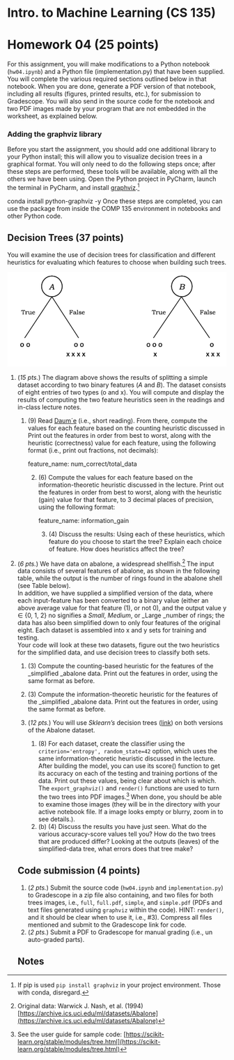 # Intro. to Machine Learning (CS 135)

# Homework 04 (25 points)

For this assignment, you will make modifications to a Python notebook (`hw04.ipynb`) and a Python file (implementation.py) that have been supplied. You will complete the various required sections outlined below in that notebook. When you are done, generate a PDF version of that notebook, including all results (figures, printed results, etc.), for submission to Gradescope. You will also send in the source code for the notebook and two PDF images made by your program that are not embedded in the worksheet, as explained below.

### Adding the graphviz library

Before you start the assignment, you should add one additional library to your Python install; this will allow you to visualize decision trees in a graphical format. You will only need to do the following steps once; after these steps are performed, these tools will be available, along with all the others we have been using. Open the Python project in PyCharm, launch the terminal in PyCharm, and install [graphviz](https://graphviz.org/).[^1]

conda install python-graphviz -y
Once these steps are completed, you can use the package from inside the COMP 135 environment in notebooks and other Python code.

## Decision Trees (37 points)

You will examine the use of decision trees for classification and different heuristics for evaluating which features to choose when building such trees.

![alt_text](images/image1.png "image_tooltip")

1. (_15 pts._) The diagram above shows the results of splitting a simple dataset according to two binary features (_A_ and _B_). The dataset consists of eight entries of two types (o and x). You will compute and display the results of computing the two feature heuristics seen in the readings and in-class lecture notes.

   1. (9) Read [Daum´e](http://ciml.info/dl/v0_99/ciml-v0_99-ch01.pdf) (i.e., short reading). From there, compute the values for each feature based on the counting heuristic discussed in Print out the features in order from best to worst, along with the heuristic (correctness) value for each feature, using the following format (i.e., print out fractions, not decimals):

      feature_name: num_correct/total_data

      2. (6) Compute the values for each feature based on the information-theoretic heuristic discussed in the lecture. Print out the features in order from best to worst, along with the heuristic (gain) value for that feature, to 3 decimal places of precision, using the following format:

         feature_name: information_gain 

         3. (4) Discuss the results: Using each of these heuristics, which feature do you choose to start the tree? Explain each choice of feature. How does heuristics affect the tree?
2. (_6 pts._) We have data on abalone, a widespread shellfish.[^2]<sup><em> </em></sup>The input data consists of several features of abalone, as shown in the following table, while the output is the number of rings found in the abalone shell (see Table below). </br>In addition, we have supplied a simplified version of the data, where each input-feature has been converted to a binary value (either an above average value for that feature (1), or not 0), and the output value y ∈ {0, 1, 2} no signifies a _Small_, _Medium_, or _Large _number of rings; the data has also been simplified down to only four features of the original eight. Each dataset is assembled into x and y sets for training and testing. </br> Your code will look at these two datasets, figure out the two heuristics for the simplified data, and use decision trees to classify both sets.

   1. (3) Compute the counting-based heuristic for the features of the _simplified _abalone data. Print out the features in order, using the same format as before.
   2. (3) Compute the information-theoretic heuristic for the features of the _simplified _abalone data. Print out the features in order, using the same format as before.


   3. (_12 pts._) You will use _Sklearn’s_ decision trees ([link](https://scikit-learn.org/stable/modules/generated/sklearn.tree.DecisionTreeClassifier.html)) on both versions of the Abalone dataset.
      1. (8) For each dataset, create the classifier using the `criterion='entropy', random_state=42` option, which uses the same information-theoretic heuristic discussed in the lecture. After building the model, you can use its score() function to get its accuracy on each of the testing and training portions of the data. Print out these values, being clear about which is which. </br>The `export_graphviz()` and `render()` functions are used to turn the two trees into PDF images.[^3]<sup><em> </em></sup>When done, you should be able to examine those images (they will be in the directory with your active notebook file. If a image looks empty or blurry, zoom in to see details.).
      2. (b) (4) Discuss the results you have just seen. What do the various accuracy-score values tell you? How do the two trees that are produced differ? Looking at the outputs (leaves) of the simplified-data tree, what errors does that tree make?

   ## Code submission (4 points)

   1. (_2 pts._) Submit the source code (`hw04.ipynb` and `implementation.py`) to Gradescope in a zip file also containing, and two files for both trees images, i.e., `full`, `full.pdf`, `simple`, and `simple.pdf` (PDFs and text files generated using `graphviz` within the code). HINT: `render()`, and it should be clear when to use it, i.e., #3). Compress all files mentioned and submit to the Gradescope link for code.
   2. (_2 pts._) Submit a PDF to Gradescope for manual grading (i.e., un auto-graded parts).

   <!-- Footnotes themselves at the bottom. -->

   ## Notes

   [^1]: If pip is used  `pip install graphviz` in your project environment. Those with conda, disregard.
       
   [^2]: Original data: Warwick J. Nash, et al. (1994) [https://archive.ics.uci.edu/ml/datasets/Abalone](https://archive.ics.uci.edu/ml/datasets/Abalone)
       
   [^3]: See the user guide for sample code: [https://scikit-learn.org/stable/modules/tree.html](https://scikit-learn.org/stable/modules/tree.html)
